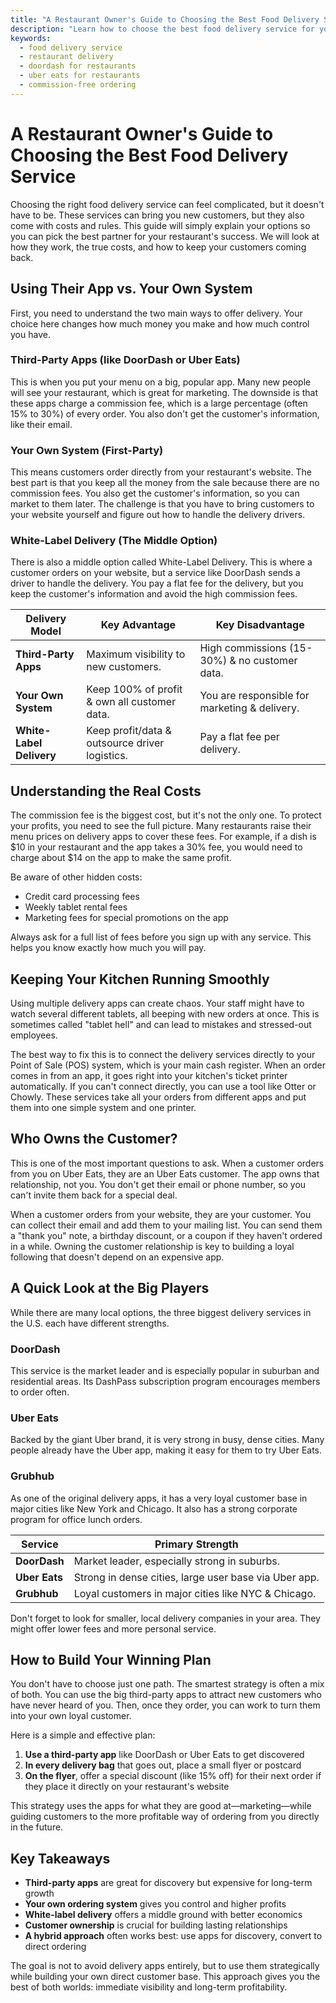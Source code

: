 ```yaml
---
title: "A Restaurant Owner's Guide to Choosing the Best Food Delivery Service"
description: "Learn how to choose the best food delivery service for your restaurant. This guide explains third-party apps, direct ordering, costs, and customer ownership."
keywords:
  - food delivery service
  - restaurant delivery
  - doordash for restaurants
  - uber eats for restaurants
  - commission-free ordering
---
```


# A Restaurant Owner's Guide to Choosing the Best Food Delivery Service

Choosing the right food delivery service can feel complicated, but it doesn't have to be. These services can bring you new customers, but they also come with costs and rules. This guide will simply explain your options so you can pick the best partner for your restaurant's success. We will look at how they work, the true costs, and how to keep your customers coming back.

## Using Their App vs. Your Own System

First, you need to understand the two main ways to offer delivery. Your choice here changes how much money you make and how much control you have.

### Third-Party Apps (like DoorDash or Uber Eats)

This is when you put your menu on a big, popular app. Many new people will see your restaurant, which is great for marketing. The downside is that these apps charge a commission fee, which is a large percentage (often 15% to 30%) of every order. You also don't get the customer's information, like their email.

### Your Own System (First-Party)

This means customers order directly from your restaurant's website. The best part is that you keep all the money from the sale because there are no commission fees. You also get the customer's information, so you can market to them later. The challenge is that you have to bring customers to your website yourself and figure out how to handle the delivery drivers.

### White-Label Delivery (The Middle Option)

There is also a middle option called White-Label Delivery. This is where a customer orders on your website, but a service like DoorDash sends a driver to handle the delivery. You pay a flat fee for the delivery, but you keep the customer's information and avoid the high commission fees.

| Delivery Model         | Key Advantage                                  | Key Disadvantage                                |
| ---------------------- | ---------------------------------------------- | ----------------------------------------------- |
| **Third-Party Apps**   | Maximum visibility to new customers.           | High commissions (15-30%) & no customer data.   |
| **Your Own System**    | Keep 100% of profit & own all customer data.   | You are responsible for marketing & delivery.   |
| **White-Label Delivery** | Keep profit/data & outsource driver logistics. | Pay a flat fee per delivery.                    |

## Understanding the Real Costs

The commission fee is the biggest cost, but it's not the only one. To protect your profits, you need to see the full picture. Many restaurants raise their menu prices on delivery apps to cover these fees. For example, if a dish is $10 in your restaurant and the app takes a 30% fee, you would need to charge about $14 on the app to make the same profit.

Be aware of other hidden costs:

- Credit card processing fees
- Weekly tablet rental fees
- Marketing fees for special promotions on the app

Always ask for a full list of fees before you sign up with any service. This helps you know exactly how much you will pay.

## Keeping Your Kitchen Running Smoothly

Using multiple delivery apps can create chaos. Your staff might have to watch several different tablets, all beeping with new orders at once. This is sometimes called "tablet hell" and can lead to mistakes and stressed-out employees.

The best way to fix this is to connect the delivery services directly to your Point of Sale (POS) system, which is your main cash register. When an order comes in from an app, it goes right into your kitchen's ticket printer automatically. If you can't connect directly, you can use a tool like Otter or Chowly. These services take all your orders from different apps and put them into one simple system and one printer.

## Who Owns the Customer?

This is one of the most important questions to ask. When a customer orders from you on Uber Eats, they are an Uber Eats customer. The app owns that relationship, not you. You don't get their email or phone number, so you can't invite them back for a special deal.

When a customer orders from your website, they are your customer. You can collect their email and add them to your mailing list. You can send them a "thank you" note, a birthday discount, or a coupon if they haven't ordered in a while. Owning the customer relationship is key to building a loyal following that doesn't depend on an expensive app.

## A Quick Look at the Big Players

While there are many local options, the three biggest delivery services in the U.S. each have different strengths.

### DoorDash
This service is the market leader and is especially popular in suburban and residential areas. Its DashPass subscription program encourages members to order often.

### Uber Eats
Backed by the giant Uber brand, it is very strong in busy, dense cities. Many people already have the Uber app, making it easy for them to try Uber Eats.

### Grubhub
As one of the original delivery apps, it has a very loyal customer base in major cities like New York and Chicago. It also has a strong corporate program for office lunch orders.

| Service     | Primary Strength                                      |
| ----------- | ----------------------------------------------------- |
| **DoorDash**  | Market leader, especially strong in suburbs.          |
| **Uber Eats** | Strong in dense cities, large user base via Uber app. |
| **Grubhub**   | Loyal customers in major cities like NYC & Chicago.   |

Don't forget to look for smaller, local delivery companies in your area. They might offer lower fees and more personal service.

## How to Build Your Winning Plan

You don't have to choose just one path. The smartest strategy is often a mix of both. You can use the big third-party apps to attract new customers who have never heard of you. Then, once they order, you can work to turn them into your own loyal customer.

Here is a simple and effective plan:

1. **Use a third-party app** like DoorDash or Uber Eats to get discovered
2. **In every delivery bag** that goes out, place a small flyer or postcard
3. **On the flyer**, offer a special discount (like 15% off) for their next order if they place it directly on your restaurant's website

This strategy uses the apps for what they are good at—marketing—while guiding customers to the more profitable way of ordering from you directly in the future.

## Key Takeaways

- **Third-party apps** are great for discovery but expensive for long-term growth
- **Your own ordering system** gives you control and higher profits
- **White-label delivery** offers a middle ground with better economics
- **Customer ownership** is crucial for building lasting relationships
- **A hybrid approach** often works best: use apps for discovery, convert to direct ordering

The goal is not to avoid delivery apps entirely, but to use them strategically while building your own direct customer base. This approach gives you the best of both worlds: immediate visibility and long-term profitability.
